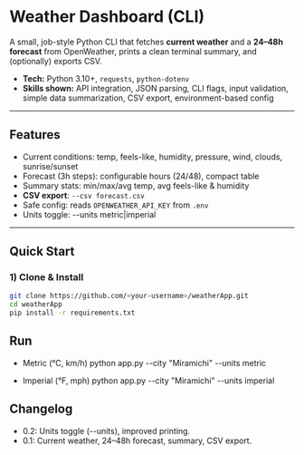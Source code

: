 # Weather Dashboard (CLI)

A small, job-style Python CLI that fetches **current weather** and a **24–48h forecast** from OpenWeather, prints a clean terminal summary, and (optionally) exports CSV.

- **Tech:** Python 3.10+, `requests`, `python-dotenv`
- **Skills shown:** API integration, JSON parsing, CLI flags, input validation, simple data summarization, CSV export, environment-based config

---

## Features

- Current conditions: temp, feels-like, humidity, pressure, wind, clouds, sunrise/sunset
- Forecast (3h steps): configurable hours (24/48), compact table
- Summary stats: min/max/avg temp, avg feels-like & humidity
- **CSV export**: `--csv forecast.csv`
- Safe config: reads `OPENWEATHER_API_KEY` from `.env`
- Units toggle: --units metric|imperial

---

## Quick Start

### 1) Clone & Install
```bash
git clone https://github.com/<your-username>/weatherApp.git
cd weatherApp
pip install -r requirements.txt
```

## Run

- Metric (°C, km/h)
python app.py --city "Miramichi" --units metric

- Imperial (°F, mph)
python app.py --city "Miramichi" --units imperial

## Changelog 
- 0.2: Units toggle (--units), improved printing.
- 0.1: Current weather, 24–48h forecast, summary, CSV export.

